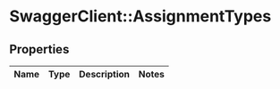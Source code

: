 # SwaggerClient::AssignmentTypes

## Properties
Name | Type | Description | Notes
------------ | ------------- | ------------- | -------------

